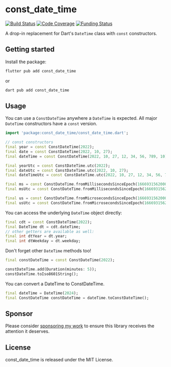 # const_date_time

[![Build Status](https://github.com/westy92/const-date-time/actions/workflows/github-actions.yml/badge.svg)](https://github.com/westy92/const-date-time/actions/workflows/github-actions.yml?query=branch%3Amain)
[![Code Coverage](https://codecov.io/gh/westy92/const-date-time/branch/main/graph/badge.svg)](https://codecov.io/gh/westy92/const-date-time)
[![Funding Status](https://img.shields.io/github/sponsors/westy92)](https://github.com/sponsors/westy92)

A drop-in replacement for Dart's `DateTime` class with `const` constructors.

## Getting started

Install the package:

```bash
flutter pub add const_date_time
```

or

```bash
dart pub add const_date_time
```

## Usage

You can use a `ConstDateTime` anywhere a `DateTime` is expected. All major `DateTime` constructors have a `const` version.

```dart
import 'package:const_date_time/const_date_time.dart';

// const constructors
final year = const ConstDateTime(2022);
final date = const ConstDateTime(2022, 10, 27);
final dateTime = const ConstDateTime(2022, 10, 27, 12, 34, 56, 789, 10);

final yearUtc = const ConstDateTime.utc(2022);
final dateUtc = const ConstDateTime.utc(2022, 10, 27);
final dateTimeUtc = const ConstDateTime.utc(2022, 10, 27, 12, 34, 56, 789, 1011);

final ms = const ConstDateTime.fromMillisecondsSinceEpoch(1666931562000);
final msUtc = const ConstDateTime.fromMillisecondsSinceEpoch(1666931562000, isUtc: true);

final us = const ConstDateTime.fromMicrosecondsSinceEpoch(1666931562000000);
final usUtc = const ConstDateTime.fromMicrosecondsSinceEpoch(1666931562000000, isUtc: true);
```

You can access the underlying `DateTime` object directly:

```dart
final cdt = const ConstDateTime(2022);
final DateTime dt = cdt.dateTime;
// other getters are available as well:
final int dtYear = dt.year;
final int dtWeekday = dt.weekday;
```

Don't forget other `DateTime` methods too!

```dart
final constDateTime = const ConstDateTime(2022);

constDateTime.add(Duration(minutes: 5));
constDateTime.toIso8601String();
```

You can convert a DateTime to ConstDateTime.

```dart
final dateTime = DateTime(2024);
final ConstDateTime constDateTime = dateTime.toConstDateTime();
```

## Sponsor

Please consider [sponsoring my work](https://github.com/sponsors/westy92) to ensure this library receives the attention it deserves.

## License

const_date_time is released under the MIT License.
